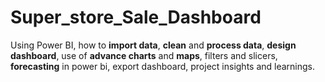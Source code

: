 # Super_store_Sale_Dashboard
Using Power BI, how to **import data**, **clean** and **process data**, **design dashboard**, use of **advance charts** and **maps**, filters and slicers, **forecasting** in power bi, export dashboard, project insights and learnings.
